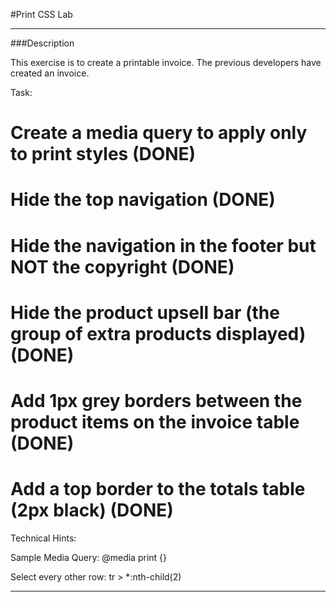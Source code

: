 #Print CSS Lab

---

###Description

This exercise is to create a printable invoice. The previous developers have created an invoice.

Task:

# Create a media query to apply only to print styles (DONE)
# Hide the top navigation (DONE)
# Hide the navigation in the footer but NOT the copyright (DONE)
# Hide the product upsell bar (the group of extra products displayed) (DONE)
# Add 1px grey borders between the product items on the invoice table (DONE)
# Add a top border to the totals table (2px black) (DONE)



Technical Hints:

Sample Media Query:
@media print {}

Select every other row:
tr > *:nth-child(2)

---
